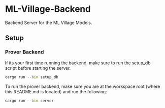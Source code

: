 # ML-Village-Backend

Backend Server for the ML Village Models.


## Setup

### Prover Backend

If its your first time running the backend, make sure to run the setup_db script before starting the server.

```bash
cargo run --bin setup_db
```

To run the prover backend, make sure you are at the workspace root (where this README.md is located) and run the following:

```bash
cargo run --bin server
```